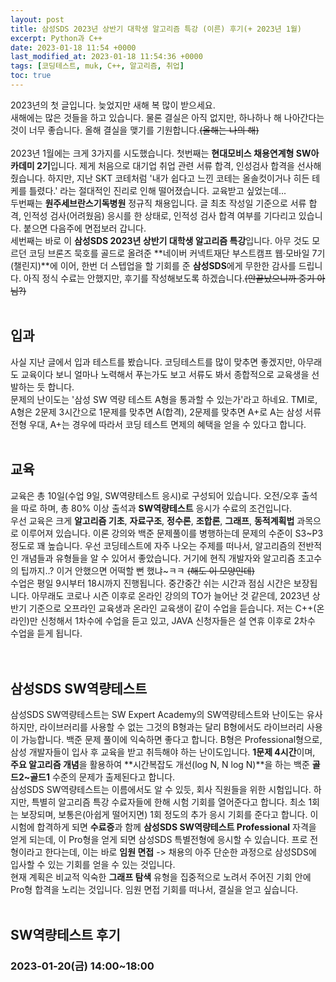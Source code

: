```yaml
---
layout: post
title: 삼성SDS 2023년 상반기 대학생 알고리즘 특강 (이른) 후기(+ 2023년 1월)
excerpt: Python과 C++
date: 2023-01-18 11:54 +0000
last_modified_at: 2023-01-18 11:54:36 +0000
tags: [코딩테스트, muk, C++, 알고리즘, 취업]
toc: true
---
```


2023년의 첫 글입니다. 늦었지만 새해 복 많이 받으세요.<br>
새해에는 많은 것들을 하고 있습니다. 물론 결실은 아직 없지만, 하나하나 해 나아간다는 것이 너무 좋습니다. 올해 결실을 맺기를 기원합니다.~~(올해는 나의 해)~~<br><br>
2023년 1월에는 크게 3가지를 시도했습니다. 첫번째는 **현대모비스 채용연계형 SW아카데미 2기**입니다. 제게 처음으로 대기업 취업 관련 서류 합격, 인성검사 합격을 선사해줬습니다. 하지만, 지난 SKT 코테처럼 '내가 쉽다고 느낀 코테는 올솔컷이거나 히든 테케를 틀렸다.' 라는 절대적인 진리로 인해 떨어졌습니다. 교육받고 싶었는데...<br>
두번째는 **원주세브란스기독병원** 정규직 채용입니다. 글 최초 작성일 기준으로 서류 합격, 인적성 검사(어려웠음) 응시를 한 상태로, 인적성 검사 합격 여부를 기다리고 있습니다. 붙으면 다음주에 면접보러 갑니다.<br>
세번째는 바로 이 **삼성SDS 2023년 상반기 대학생 알고리즘 특강**입니다. 아무 것도 모르던 코딩 브론즈 묵호를 골드로 올려준 **네이버 커넥트재단 부스트캠프 웹·모바일 7기(챌린지)**에 이어, 한번 더 스텝업을 할 기회를 준 **삼성SDS**에게 무한한 감사를 드립니다. 아직 정식 수료는 안했지만, 후기를 작성해보도록 하겠습니다.~~(안끝났으니까 중기 아님?)~~
<br><br>

## 입과

사실 지난 글에서 입과 테스트를 봤습니다. 코딩테스트를 많이 맞추면 좋겠지만, 아무래도 교육이다 보니 얼마나 노력해서 푸는가도 보고 서류도 봐서 종합적으로 교육생을 선발하는 듯 합니다.<br>
문제의 난이도는 '삼성 SW 역량 테스트 A형을 통과할 수 있는가'라고 하네요. TMI로, A형은 2문제 3시간으로 1문제를 맞추면 A(합격), 2문제를 맞추면 A+로 A는 삼성 서류 전형 우대, A+는 경우에 따라서 코딩 테스트 면제의 혜택을 얻을 수 있다고 합니다.<br><br>

## 교육

교육은 총 10일(수업 9일, SW역량테스트 응시)로 구성되어 있습니다. 오전/오후 출석을 따로 하며, 총 80% 이상 출석과 **SW역량테스트** 응시가 수료의 조건입니다.<br>
우선 교육은 크게 **알고리즘 기초**, **자료구조**, **정수론**, **조합론**, **그래프**, **동적계획법** 과목으로 이루어져 있습니다. 이론 강의와 백준 문제풀이를 병행하는데 문제의 수준이 S3~P3 정도로 꽤 높습니다. 우선 코딩테스트에 자주 나오는 주제를 떠나서, 알고리즘의 전반적인 개념들과 유형들을 알 수 있어서 좋았습니다. 거기에 현직 개발자와 알고리즘 초고수의 팁까지..? 이거 안했으면 어떡할 뻔 했냐~ㅋㅋ ~~(해도 이 모양인데)~~
<br>
수업은 평일 9시부터 18시까지 진행됩니다. 중간중간 쉬는 시간과 점심 시간은 보장됩니다. 아무래도 코로나 시즌 이후로 온라인 강의의 TO가 늘어난 것 같은데, 2023년 상반기 기준으로 오프라인 교육생과 온라인 교육생이 같이 수업을 듣습니다. 저는 C++(온라인)만 신청해서 1차수에 수업을 듣고 있고, JAVA 신청자들은 설 연휴 이후로 2차수 수업을 듣게 됩니다.<br>
<br><br>

## 삼성SDS SW역량테스트

삼성SDS SW역량테스트는 SW Expert Academy의 SW역량테스트와 난이도는 유사하지만, 라이브러리를 사용할 수 없는 그것의 B형과는 달리 B형에서도 라이브러리 사용이 가능합니다. 백준 문제 풀이에 익숙하면 좋다고 합니다. B형은 Professional형으로, 삼성 개발자들이 입사 후 교육을 받고 취득해야 하는 난이도입니다. **1문제 4시간**이며, **주요 알고리즘 개념**을 활용하여 **시간복잡도 개선(log N, N log N)**을 하는 백준 **골드2~골드1** 수준의 문제가 출제된다고 합니다.<br>
삼성SDS SW역량테스트는 이름에서도 알 수 있듯, 회사 직원들을 위한 시험입니다. 하지만, 특별히 알고리즘 특강 수료자들에 한해 시험 기회를 열어준다고 합니다. 최소 1회는 보장되며, 보통은(아쉽게 떨어지면) 1회 정도의 추가 응시 기회를 준다고 합니다. 이 시험에 합격하게 되면 **수료증**과 함께 **삼성SDS SW역량테스트 Professional** 자격을 얻게 되는데, 이 Pro형을 얻게 되면 삼성SDS 특별전형에 응시할 수 있습니다. 프로 전형이라고 한다는데, 이는 바로 **임원 면접** -> 채용의 아주 단순한 과정으로 삼성SDS에 입사할 수 있는 기회를 얻을 수 있는 것입니다.<br>
현재 계획은 비교적 익숙한 **그래프 탐색** 유형을 집중적으로 노려서 주어진 기회 안에 Pro형 합격을 노리는 것입니다. 임원 면접 기회를 떠나서, 결실을 얻고 싶습니다.<br><br>

## SW역량테스트 후기

### 2023-01-20(금) 14:00~18:00

